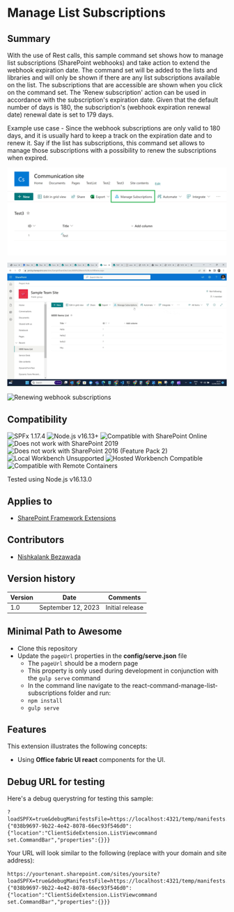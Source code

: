 # Manage List Subscriptions

## Summary

With the use of Rest calls, this sample command set shows how to manage list subscriptions (SharePoint webhooks) and take action to extend the webhook expiration date. The command set will be added to the lists and libraries and will only be shown if there are any list subscriptions available on the list. The subscriptions that are accessible are shown when you click on the command set. The 'Renew subscription' action can be used in accordance with the subscription's expiration date. Given that the default number of days is 180, the subscription's (webhook expiration renewal date) renewal date is set to 179 days.

Example use case - Since the webhook subscriptions are only valid to 180 days, and it is usually hard to keep a track on the expiration date and to renew it. Say if the list has subscriptions, this command set allows to manage those subscriptions with a possibility to renew the subscriptions when expired.

![Manage Subscriptions](./assets/ManageSubscription.png)

![Subscription Panel](./assets/SubscriptionPanel.gif)

![Renewing webhook subscriptions](./assets/RenewSubscription.png)

## Compatibility

![SPFx 1.17.4](https://img.shields.io/badge/SPFx-1.17.4-green.svg)
![Node.js v16.13+](https://img.shields.io/badge/Node.js-v16.13+-green.svg)
![Compatible with SharePoint Online](https://img.shields.io/badge/SharePoint%20Online-Compatible-green.svg)
![Does not work with SharePoint 2019](https://img.shields.io/badge/SharePoint%20Server%202019-Incompatible-red.svg "SharePoint Server 2019 requires SPFx 1.4.1 or lower")
![Does not work with SharePoint 2016 (Feature Pack 2)](https://img.shields.io/badge/SharePoint%20Server%202016%20(Feature%20Pack%202)-Incompatible-red.svg "SharePoint Server 2016 Feature Pack 2 requires SPFx 1.1")
![Local Workbench Unsupported](https://img.shields.io/badge/Local%20Workbench-Unsupported-red.svg "Local workbench is no longer available as of SPFx 1.13 and above")
![Hosted Workbench Compatible](https://img.shields.io/badge/Hosted%20Workbench-Compatible-green.svg)
![Compatible with Remote Containers](https://img.shields.io/badge/Remote%20Containers-Compatible-green.svg)

Tested using Node.js v16.13.0

## Applies to

* [SharePoint Framework Extensions](https://dev.office.com/sharepoint/docs/spfx/extensions/overview-extensions)

## Contributors

* [Nishkalank Bezawada](https://github.com/NishkalankBezawada)

## Version history

Version|Date|Comments
-------|----|--------
1.0|September 12, 2023|Initial release

## Minimal Path to Awesome

* Clone this repository
* Update the `pageUrl` properties in the **config/serve.json** file
  * The `pageUrl` should be a modern page
  * This property is only used during development in conjunction with the `gulp serve` command
  * In the command line navigate to the react-command-manage-list-subscriptions folder and run:
  * `npm install`
  * `gulp serve`

## Features

This extension illustrates the following concepts:

* Using **Office fabric UI react** components for the UI.

## Debug URL for testing

Here's a debug querystring for testing this sample:

```url
?loadSPFX=true&debugManifestsFile=https://localhost:4321/temp/manifests.js&loadSPFX=true&customActions={"038b9697-9b22-4e42-8078-66ec93f546d0":{"location":"ClientSideExtension.ListViewcommand set.CommandBar","properties":{}}}
```

Your URL will look similar to the following (replace with your domain and site address):

```url
https://yourtenant.sharepoint.com/sites/yoursite?loadSPFX=true&debugManifestsFile=https://localhost:4321/temp/manifests.js&loadSPFX=true&customActions={"038b9697-9b22-4e42-8078-66ec93f546d0":{"location":"ClientSideExtension.ListViewcommand set.CommandBar","properties":{}}}
```
